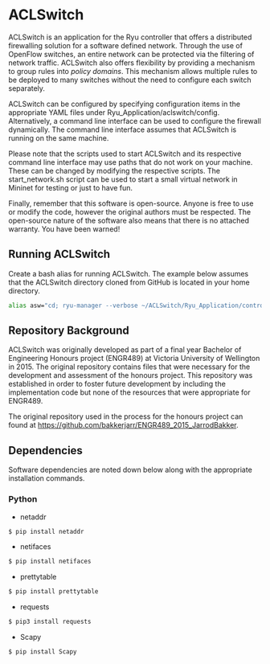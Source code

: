 # ACLSwitch

ACLSwitch is an application for the Ryu controller that offers a
distributed firewalling solution for a software defined network. Through
the use of OpenFlow switches, an entire network can be protected via
the filtering of network traffic. ACLSwitch also offers flexibility by
providing a mechanism to group rules into _policy domains_. This
mechanism allows multiple rules to be deployed to many switches without
the need to configure each switch separately.

ACLSwitch can be configured by specifying configuration items in the
appropriate YAML files under Ryu_Application/aclswitch/config.
Alternatively, a command line interface can be used to configure the
firewall dynamically. The command line interface assumes that ACLSwitch
is running on the same machine.

Please note that the scripts used to start ACLSwitch and its respective
command line interface may use paths that do not work on your machine.
These can be changed by modifying the respective scripts. The
start_network.sh script can be used to start a small virtual network in
Mininet for testing or just to have fun.

Finally, remember that this software is open-source. Anyone is free to
use or modify the code, however the original authors must be respected.
The open-source nature of the software also means that there is no
attached warranty. You have been warned!

## Running ACLSwitch
Create a bash alias for running ACLSwitch. The example below assumes
that the ACLSwitch directory cloned from GitHub is located in your home
directory. 
```bash
alias asw="cd; ryu-manager --verbose ~/ACLSwitch/Ryu_Application/controller.py ;"
```

## Repository Background
ACLSwitch was originally developed as part of a final year Bachelor of
Engineering Honours project (ENGR489) at Victoria University of
Wellington in 2015. The original repository contains files that were
necessary for the development and assessment of the honours project.
This repository was established in order to foster future development by
including the implementation code but none of the resources that were
appropriate for ENGR489.

The original repository used in the process for the honours project can
found at https://github.com/bakkerjarr/ENGR489_2015_JarrodBakker.

## Dependencies
Software dependencies are noted down below along with the appropriate
installation commands.
### Python
- netaddr
```bash
$ pip install netaddr
```
- netifaces
```bash
$ pip install netifaces
```
- prettytable
```bash
$ pip install prettytable
```
- requests
```bash
$ pip3 install requests
```
- Scapy
```bash
$ pip install Scapy
```